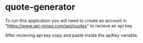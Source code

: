 # quote-generator
To run this application you will need to create an account in "https://www.api-ninjas.com/api/quotes" to recieve an api key.

After recieving api key copy and paste inside the apiKey variable.